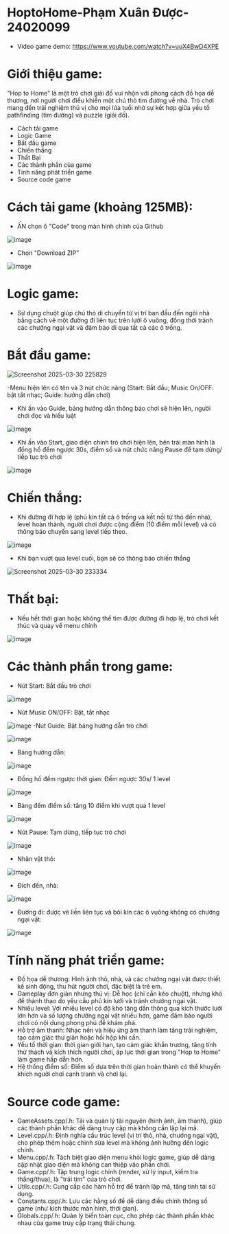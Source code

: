 # HoptoHome-Phạm Xuân Được-24020099
- Video game demo: https://www.youtube.com/watch?v=uuX4BwD4XPE

# Giới thiệu game:
"Hop to Home" là một trò chơi giải đố vui nhộn với phong cách đồ họa dễ thương, nơi người chơi điều khiển một chú thỏ tìm đường về nhà. Trò chơi mang đến trải nghiệm thú vị cho mọi lứa tuổi nhờ sự kết hợp giữa yếu tố pathfinding (tìm đường) và puzzle (giải đố).
* Cách tải game
* Logic Game
* Bắt đầu game
* Chiến thắng
* Thất Bại
* Các thành phần của game
* Tính năng phát triển game
* Source code game
# Cách tải game (khoảng 125MB):
- ẤN chọn ô "Code" trong màn hình chính của Github

![image](https://github.com/user-attachments/assets/5e3c98a2-1ab5-4a61-8bc7-6210b4d158da)
- Chọn "Download ZIP"

![image](https://github.com/user-attachments/assets/bf0a7045-a337-4079-b17f-d3b2de57aae8)

# Logic game:
- Sử dụng chuột giúp chú thỏ di chuyển từ vị trí ban đầu đến ngôi nhà bằng cách vẽ một đường đi liên tục trên lưới ô vuông, đồng thời tránh các chướng ngại vật và đảm bảo đi qua tất cả các ô trống.
# Bắt đầu game:
![Screenshot 2025-03-30 225829](https://github.com/user-attachments/assets/04d09835-37ec-4926-b584-fe8ee4dce5e9)

-Menu hiện lên có tên và 3 nút chức năng (Start: Bắt đầu; Music On/OFF: bật tắt nhạc; Guide: hướng dẫn chơi)
+ Khi ấn vào Guide, bảng hướng dẫn thông báo chơi sẽ hiện lên, người chơi đọc và hiểu luật

![image](https://github.com/user-attachments/assets/f16aeba8-fe66-4a26-bc65-96dbd2969802)
+ Khi ấn vào Start, giao diện chính trò chơi hiện lên, bên trái màn hình là đồng hồ đếm ngược 30s, điểm số và nút chức năng Pause để tạm dừng/ tiếp tục trò chơi

![image](https://github.com/user-attachments/assets/cabbd6e5-7518-49a2-8423-40874a7f0561)
# Chiến thắng:
- Khi đường đi hợp lệ (phủ kín tất cả ô trống và kết nối từ thỏ đến nhà), level hoàn thành, người chơi được cộng điểm (10 điểm mỗi level) và có thông báo chuyển sang level tiếp theo.

![image](https://github.com/user-attachments/assets/feeb5f24-91ab-424e-8fb7-0926941e06d9)
- Khi bạn vượt qua level cuối, bạn sẽ có thông báo chiến thắng

![Screenshot 2025-03-30 233334](https://github.com/user-attachments/assets/4bcf6b8d-4f4c-496a-89fb-ad69e00ab383)
# Thất bại:
- Nếu hết thời gian hoặc không thể tìm được đường đi hợp lệ, trò chơi kết thúc và quay về menu chính

![image](https://github.com/user-attachments/assets/753e46d6-219c-4756-be4f-913a7d109757)
# Các thành phần trong game:
- Nút Start: Bắt đầu trò chơi

![image](https://github.com/user-attachments/assets/3c104b01-4b9f-497b-97b2-6b97adf17961)
- Nút Music ON/OFF: Bật, tắt nhạc

![image](https://github.com/user-attachments/assets/89ba2c7d-1747-45f8-aad2-aa58bc520de2)
-Nút Guide: Bật bảng hướng dẫn trò chơi

![image](https://github.com/user-attachments/assets/dfab92e0-901d-4e3c-a1cf-400fd9ad86a3)
- Bảng hướng dẫn:

![image](https://github.com/user-attachments/assets/7ad7abc8-370d-45cf-8e8d-8e1f62d919ec)
- Đồng hồ đếm ngược thời gian: Đếm ngược 30s/ 1 level

![image](https://github.com/user-attachments/assets/f3c8d272-9cfa-4509-be12-f9a2ffedb647)
- Bảng đếm điểm số: tăng 10 điểm khi vượt qua 1 level

![image](https://github.com/user-attachments/assets/ff631a18-9a2e-46f6-be1e-1fe7f967e968)
- Nút Pause: Tạm dừng, tiếp tục trò chơi

![image](https://github.com/user-attachments/assets/f97f4a50-0d42-4758-a577-2e0fb16fc79c)
- Nhân vật thỏ:

![image](https://github.com/user-attachments/assets/8f89eb55-11c9-4bd5-bb57-7cdbd3136684)
- Đích đến, nhà:

![image](https://github.com/user-attachments/assets/64bd5ab6-3d07-48b5-a283-330f0b302952)
- Đường đi: được vẽ liền liên tục và bôi kín các ô vuông không có chướng ngại vật:

![image](https://github.com/user-attachments/assets/dce8c409-993b-44d4-82e5-8401dda68436)
# Tính năng phát triển game:
- Đồ họa dễ thương: Hình ảnh thỏ, nhà, và các chướng ngại vật được thiết kế sinh động, thu hút người chơi, đặc biệt là trẻ em. 
- Gameplay đơn giản nhưng thú vị: Dễ học (chỉ cần kéo chuột), nhưng khó để thành thạo do yêu cầu phủ kín lưới và tránh chướng ngại vật. 
- Nhiều level: Với nhiều level có độ khó tăng dần thông qua kích thước lưới lớn hơn và số lượng chướng ngại vật nhiều hơn, game đảm bảo người chơi có nội dung phong phú để khám phá. 
- Hỗ trợ âm thanh: Nhạc nền và hiệu ứng âm thanh làm tăng trải nghiệm, tạo cảm giác thư giãn hoặc hồi hộp khi cần.
- Yếu tố thời gian: thời gian giới hạn, tạo cảm giác khẩn trương, tăng tính thử thách và kích thích người chơi, áp lực thời gian trong "Hop to Home" làm game hấp dẫn hơn. 
- Hệ thống điểm số: Điểm số dựa trên thời gian hoàn thành có thể khuyến khích người chơi cạnh tranh và chơi lại. 
# Source code game:
- GameAssets.cpp/.h: Tải và quản lý tài nguyên (hình ảnh, âm thanh), giúp các thành phần khác dễ dàng truy cập mà không cần lặp lại mã.
- Level.cpp/.h: Định nghĩa cấu trúc level (vị trí thỏ, nhà, chướng ngại vật), cho phép thêm hoặc chỉnh sửa level mà không ảnh hưởng đến logic chính.
- Menu.cpp/.h: Tách biệt giao diện menu khỏi logic game, giúp dễ dàng cập nhật giao diện mà không can thiệp vào phần chơi.
- Game.cpp/.h: Tập trung logic chính (render, xử lý input, kiểm tra thắng/thua), là "trái tim" của trò chơi.
- Utils.cpp/.h: Cung cấp các hàm hỗ trợ để tránh lặp mã, tăng tính tái sử dụng.
- Constants.cpp/.h: Lưu các hằng số để dễ dàng điều chỉnh thông số game (như kích thước màn hình, thời gian).
- Globals.cpp/.h: Quản lý biến toàn cục, cho phép các thành phần khác nhau của game truy cập trạng thái chung.








